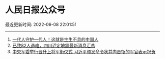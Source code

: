 # 人民日报公众号

最近更新时间: 2022-09-08 22:01:51

--- 
1. [一代人守护一代人！这就是生生不息的中国人](https://mp.weixin.qq.com/s/1RTBoqbcwUbAXUHfLRhbtQ) 
2. [已致82人遇难，四川泸定地震最新消息汇总](https://mp.weixin.qq.com/s/-uY9hOC3SyLhbQ5kJgnQNw) 
3. [中央军委举行晋升上将军衔仪式 习近平颁发命令状并向晋衔的军官表示祝贺](https://mp.weixin.qq.com/s/O6VK4gCUXVJARFAiq2OnWg) 
